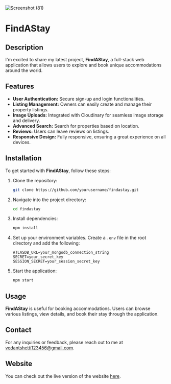 ![Screenshot (81)](https://github.com/user-attachments/assets/1e2e5bc2-97fb-43c9-a013-a5f475c0b5a0)

# FindAStay


## Description
I'm excited to share my latest project, **FindAStay**, a full-stack web application that allows users to explore and book unique accommodations around the world.

## Features
- **User Authentication:** Secure sign-up and login functionalities.
- **Listing Management:** Owners can easily create and manage their property listings.
- **Image Uploads:** Integrated with Cloudinary for seamless image storage and delivery.
- **Advanced Search:** Search for properties based on location.
- **Reviews:** Users can leave reviews on listings.
- **Responsive Design:** Fully responsive, ensuring a great experience on all devices.

## Installation
To get started with **FindAStay**, follow these steps:

1. Clone the repository:
    ```bash
    git clone https://github.com/yourusername/findastay.git
    ```

2. Navigate into the project directory:
    ```bash
    cd findastay
    ```

3. Install dependencies:
    ```bash
    npm install
    ```

4. Set up your environment variables. Create a `.env` file in the root directory and add the following:
    ```
    ATLASDB_URL=your_mongodb_connection_string
    SECRET=your_secret_key
    SESSION_SECRET=your_session_secret_key
    ```

5. Start the application:
    ```bash
    npm start
    ```

## Usage
**FindAStay** is useful for booking accommodations. Users can browse various listings, view details, and book their stay through the application.

## Contact
For any inquiries or feedback, please reach out to me at [vedantshetti123456@gmail.com](mailto:vedantshetti123456@gmail.com).

## Website
You can check out the live version of the website [here](https://findastay-tcjt.onrender.com).


